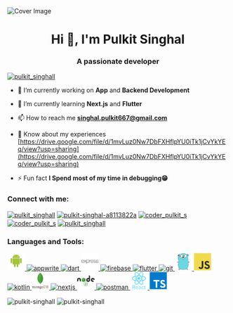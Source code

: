 <img src="https://camo.githubusercontent.com/15e18daf23fc4245b30248bdbd087cacf017b28adf48d4da256ce243a437128f/68747470733a2f2f692e70696e696d672e636f6d2f6f726967696e616c732f30662f32352f65342f30663235653436363863316337373430623565643431383335333339643637662e676966" alt="Cover Image">

<h1 align="center">Hi 👋, I'm Pulkit Singhal</h1>
<h3 align="center">A passionate developer</h3>

<p align="left"> <a href="https://twitter.com/pulkit_singhall" target="blank"><img src="https://img.shields.io/twitter/follow/pulkit_singhall?logo=twitter&style=for-the-badge" alt="pulkit_singhall" /></a> </p>

- 🔭 I’m currently working on **App** and **Backend Development**

- 🌱 I’m currently learning **Next.js** and **Flutter**

- 📫 How to reach me **singhal.pulkit667@gmail.com**

- 📄 Know about my experiences [https://drive.google.com/file/d/1mvLuz0Nw7DbFXHflpYU0iTk1jCvYkYEq/view?usp=sharing](https://drive.google.com/file/d/1mvLuz0Nw7DbFXHflpYU0iTk1jCvYkYEq/view?usp=sharing)

- ⚡ Fun fact **I Spend most of my time in debugging😁**

<h3 align="left">Connect with me:</h3>
<p align="left">
<a href="https://twitter.com/pulkit_singhall" target="blank"><img align="center" src="https://raw.githubusercontent.com/rahuldkjain/github-profile-readme-generator/master/src/images/icons/Social/twitter.svg" alt="pulkit_singhall" height="30" width="40" /></a>
<a href="https://linkedin.com/in/pulkit-singhal-a8113822a" target="blank"><img align="center" src="https://raw.githubusercontent.com/rahuldkjain/github-profile-readme-generator/master/src/images/icons/Social/linked-in-alt.svg" alt="pulkit-singhal-a8113822a" height="30" width="40" /></a>
<a href="https://www.codechef.com/users/coder_pulkit_s" target="blank"><img align="center" src="https://cdn.jsdelivr.net/npm/simple-icons@3.1.0/icons/codechef.svg" alt="coder_pulkit_s" height="30" width="40" /></a>
<a href="https://codeforces.com/profile/coder_pulkit_s" target="blank"><img align="center" src="https://raw.githubusercontent.com/rahuldkjain/github-profile-readme-generator/master/src/images/icons/Social/codeforces.svg" alt="coder_pulkit_s" height="30" width="40" /></a>
<a href="https://www.leetcode.com/pulkit_singhall" target="blank"><img align="center" src="https://raw.githubusercontent.com/rahuldkjain/github-profile-readme-generator/master/src/images/icons/Social/leet-code.svg" alt="pulkit_singhall" height="30" width="40" /></a>
</p>

<h3 align="left">Languages and Tools:</h3>
<p align="left"> <a href="https://developer.android.com" target="_blank" rel="noreferrer"> <img src="https://raw.githubusercontent.com/devicons/devicon/master/icons/android/android-original-wordmark.svg" alt="android" width="40" height="40"/> </a> <a href="https://appwrite.io" target="_blank" rel="noreferrer"> <img src="https://www.vectorlogo.zone/logos/appwriteio/appwriteio-icon.svg" alt="appwrite" width="40" height="40"/> </a> <a href="https://dart.dev" target="_blank" rel="noreferrer"> <img src="https://www.vectorlogo.zone/logos/dartlang/dartlang-icon.svg" alt="dart" width="40" height="40"/> </a> <a href="https://expressjs.com" target="_blank" rel="noreferrer"> <img src="https://raw.githubusercontent.com/devicons/devicon/master/icons/express/express-original-wordmark.svg" alt="express" width="40" height="40"/> </a> <a href="https://firebase.google.com/" target="_blank" rel="noreferrer"> <img src="https://www.vectorlogo.zone/logos/firebase/firebase-icon.svg" alt="firebase" width="40" height="40"/> </a> <a href="https://flutter.dev" target="_blank" rel="noreferrer"> <img src="https://www.vectorlogo.zone/logos/flutterio/flutterio-icon.svg" alt="flutter" width="40" height="40"/> </a> <a href="https://git-scm.com/" target="_blank" rel="noreferrer"> <img src="https://www.vectorlogo.zone/logos/git-scm/git-scm-icon.svg" alt="git" width="40" height="40"/> </a> <a href="https://golang.org" target="_blank" rel="noreferrer"> <img src="https://raw.githubusercontent.com/devicons/devicon/master/icons/go/go-original.svg" alt="go" width="40" height="40"/> </a> <a href="https://developer.mozilla.org/en-US/docs/Web/JavaScript" target="_blank" rel="noreferrer"> <img src="https://raw.githubusercontent.com/devicons/devicon/master/icons/javascript/javascript-original.svg" alt="javascript" width="40" height="40"/> </a> <a href="https://kotlinlang.org" target="_blank" rel="noreferrer"> <img src="https://www.vectorlogo.zone/logos/kotlinlang/kotlinlang-icon.svg" alt="kotlin" width="40" height="40"/> </a> <a href="https://www.mongodb.com/" target="_blank" rel="noreferrer"> <img src="https://raw.githubusercontent.com/devicons/devicon/master/icons/mongodb/mongodb-original-wordmark.svg" alt="mongodb" width="40" height="40"/> </a> <a href="https://nextjs.org/" target="_blank" rel="noreferrer"> <img src="https://cdn.worldvectorlogo.com/logos/nextjs-2.svg" alt="nextjs" width="40" height="40"/> </a> <a href="https://nodejs.org" target="_blank" rel="noreferrer"> <img src="https://raw.githubusercontent.com/devicons/devicon/master/icons/nodejs/nodejs-original-wordmark.svg" alt="nodejs" width="40" height="40"/> </a> <a href="https://postman.com" target="_blank" rel="noreferrer"> <img src="https://www.vectorlogo.zone/logos/getpostman/getpostman-icon.svg" alt="postman" width="40" height="40"/> </a> <a href="https://reactjs.org/" target="_blank" rel="noreferrer"> <img src="https://raw.githubusercontent.com/devicons/devicon/master/icons/react/react-original-wordmark.svg" alt="react" width="40" height="40"/> </a> <a href="https://www.typescriptlang.org/" target="_blank" rel="noreferrer"> <img src="https://raw.githubusercontent.com/devicons/devicon/master/icons/typescript/typescript-original.svg" alt="typescript" width="40" height="40"/> </a> </p>

<div>
  <a><img align="center" src="https://github-readme-stats.vercel.app/api/top-langs?username=pulkit-singhall&show_icons=true&locale=en&layout=compact" alt="pulkit-singhall" /></a>
  <a><img align="center" src="https://github-readme-streak-stats.herokuapp.com/?user=pulkit-singhall&" alt="pulkit-singhall" /></a>
</div>



